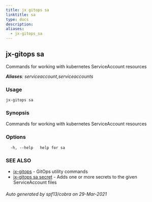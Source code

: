 ```yaml
---
title: jx gitops sa
linktitle: sa
type: docs
description: 
aliases:
  - jx-gitops_sa
---
```


## jx-gitops sa

Commands for working with kubernetes ServiceAccount resources

***Aliases**: serviceaccount,serviceaccounts*

### Usage

```
jx-gitops sa
```

### Synopsis

Commands for working with kubernetes ServiceAccount resources

### Options

```
  -h, --help   help for sa
```

### SEE ALSO

* [jx-gitops](jx-gitops)	 - GitOps utility commands
* [jx-gitops sa secret](jx-gitops_sa_secret)	 - Adds one or more secrets to the given ServiceAccount files

###### Auto generated by spf13/cobra on 29-Mar-2021
